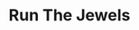 ---
title: "Run The Jewels"
summary: "Run the Jewels, also known by the initialism RTJ, is an American hip hop duo consisting of rapper/producer El-P and rapper Killer Mike.They released their acclaimed debut studio album, Run the Jewels, as a free digital download in 2013. This was followed by Run the Jewels 2 in 2014, which was also praised by critics. Their critically acclaimed third album, Run the Jewels 3, was released digitally in 2016; a physical release appeared in 2017."
slug: "run-the-jewels"
image: "run-the-jewels.jpg"
apple_music_artist_url: "https://music.apple.com/gb/artist/run-the-jewels/732932144"
wikipedia_url: "https://en.wikipedia.org/wiki/Run_the_Jewels"
---